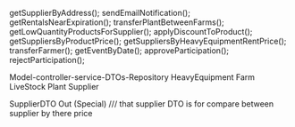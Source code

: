 

getSupplierByAddress();
sendEmailNotification();
getRentalsNearExpiration();
transferPlantBetweenFarms();
getLowQuantityProductsForSupplier();
applyDiscountToProduct();
getSuppliersByProductPrice();
getSuppliersByHeavyEquipmentRentPrice();
transferFarmer();
getEventByDate();
approveParticipation();
rejectParticipation();

Model-controller-service-DTOs-Repository
HeavyEquipment 
Farm
LiveStock 
Plant 
Supplier 


 SupplierDTO Out (Special)
///  that supplier DTO is for compare between supplier by there price
